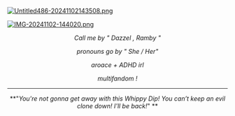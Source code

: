 [![Untitled486-20241102143508.png](https://i.postimg.cc/BbchT1CR/Untitled486-20241102143508.png)](https://postimg.cc/V0vB1vpF)



[![IMG-20241102-144020.png](https://i.postimg.cc/wT2f3LMm/IMG-20241102-144020.png)](https://postimg.cc/ZC9FM9rb)




<div align="center"  



 *Call me by " Dazzel , Ramby "* 
 
*pronouns go by* *" She / Her"*

*aroace + ADHD irl* 

*multifandom     !* 


---

   **"*You're not gonna get away with this Whippy Dip! You can’t keep an evil clone down! I'll be back!*" **




